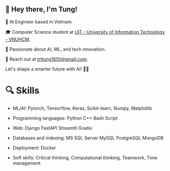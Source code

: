 ## 👋 Hey there, I'm Tung!

🚀 AI Engineer based in Vietnam.

🎓 Computer Science student at [UIT - University of Information Technology - VNUHCM](https://www.uit.edu.vn).

🌟 Passionate about AI, ML, and tech innovation.

📧 Reach out at [trttung1610@gmail.com](mailto:trttung1610@gmail.com).

Let's shape a smarter future with AI! 🤖✨

# 🔍 Skills 

- ML/AI: Pytorch, Tensorflow, Keras, Scikit-learn, Numpy, Matplotlib

- Programming languages: Python  C++ Bash Script

- Web: Django FastAPI Streamlit Gradio

- Databases and indexing: MS SQL Server MySQL PostgreSQL MongoDB 

- Deployment: Docker 

- Soft skills: Critical thinking, Computational thinking, Teamwork, Time management
